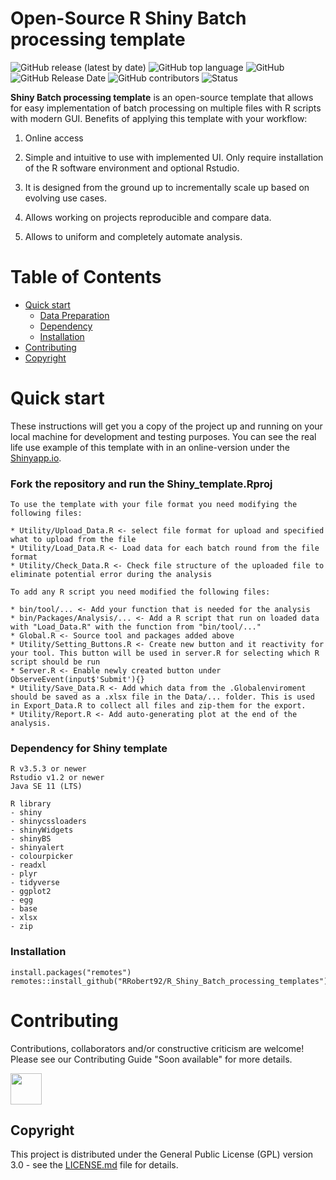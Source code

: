 # Open-Source R Shiny Batch processing template
![GitHub release (latest by date)](https://img.shields.io/github/v/release/RRobert92/R_Shiny_Batch_processing_template)
![GitHub top language](https://img.shields.io/github/languages/top/RRobert92/R_Shiny_Batch_processing_template)
![GitHub](https://img.shields.io/github/license/RRobert92/R_Shiny_Batch_processing_template)
![GitHub Release Date](https://img.shields.io/github/release-date/RRobert92/MR_Shiny_Batch_processing_template)
![GitHub contributors](https://img.shields.io/github/contributors/RRobert92/R_Shiny_Batch_processing_template)
![Status](https://img.shields.io/badge/lifecycle-experimental-orange.svg)

**Shiny Batch processing template** is an open-source template that allows for easy implementation of batch processing on multiple files with R scripts with modern GUI. 
Benefits of applying this template with your workflow:
  
1. Online access

2. Simple and intuitive to use with implemented UI. Only require installation of the R software environment and optional Rstudio.

3. It is designed from the ground up to incrementally scale up based on evolving use cases. 

4. Allows working on projects reproducible and compare data.

5. Allows to uniform and completely automate analysis.

# Table of Contents

* [Quick start](#Quick_start)
  * [Data Preparation](#Quick_start_DP)
  * [Dependency](#Dependency)
  * [Installation](#Quick_start_IN)
* [Contributing](#Contributing)
* [Copyright](#Copyright)
  
<a name="Quick_start"></a>
# Quick start
These instructions will get you a copy of the project up and running on your local machine for development and testing purposes.
You can see the real life use example of this template with in an online-version under the [Shinyapp.io](https://kiewisz.shinyapps.io/ASGA/).

<a name="Quick_start_DP"></a>
### Fork the repository and run the Shiny_template.Rproj
```
To use the template with your file format you need modifying the following files:

* Utility/Upload_Data.R <- select file format for upload and specified what to upload from the file
* Utility/Load_Data.R <- Load data for each batch round from the file format
* Utility/Check_Data.R <- Check file structure of the uploaded file to eliminate potential error during the analysis

To add any R script you need modified the following files:

* bin/tool/... <- Add your function that is needed for the analysis
* bin/Packages/Analysis/... <- Add a R script that run on loaded data with "Load_Data.R" with the function from "bin/tool/..."
* Global.R <- Source tool and packages added above
* Utility/Setting_Buttons.R <- Create new button and it reactivity for your tool. This button will be used in server.R for selecting which R script should be run 
* Server.R <- Enable newly created button under ObserveEvent(input$'Submit'){}
* Utility/Save_Data.R <- Add which data from the .Globalenviroment should be saved as a .xlsx file in the Data/... folder. This is used in Export_Data.R to collect all files and zip-them for the export.
* Utility/Report.R <- Add auto-generating plot at the end of the analysis.
```

<a name="Dependency"></a>
### Dependency for Shiny template
```
R v3.5.3 or newer
Rstudio v1.2 or newer
Java SE 11 (LTS)

R library
- shiny
- shinycssloaders
- shinyWidgets
- shinyBS
- shinyalert
- colourpicker
- readxl
- plyr
- tidyverse
- ggplot2
- egg
- base
- xlsx
- zip
```

<a name="Quick_start_IN"></a>
### Installation
```
install.packages("remotes")
remotes::install_github("RRobert92/R_Shiny_Batch_processing_templates")

```
<a name="Contributing"></a>
# Contributing
Contributions, collaborators and/or constructive criticism are welcome! Please see our Contributing Guide "Soon available" for more details.

<a href="https://sourcerer.io/rrobert92"><img src="https://avatars0.githubusercontent.com/u/56911280?v=4" height="50px" width="50px" alt=""/></a>
<a name="Copyright"></a>
## Copyright
This project is distributed under the General Public License (GPL) version 3.0 - see the [LICENSE.md](LICENSE.md) file for details.
